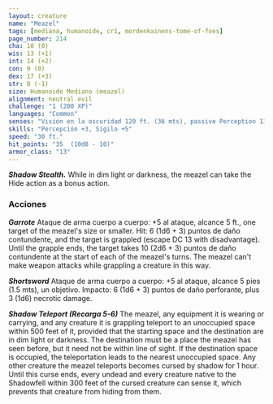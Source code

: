```yaml
---
layout: creature
name: "Meazel"
tags: [mediana, humanoide, cr1, mordenkainens-tome-of-foes]
page_number: 214
cha: 10 (0)
wis: 13 (+1)
int: 14 (+2)
con: 9 (0)
dex: 17 (+3)
str: 8 (-1)
size: Humanoide Mediano (meazel)
alignment: neutral evil
challenge: "1 (200 XP)"
languages: "Common"
senses: "Visión en la oscuridad 120 ft. (36 mts), passive Perception 13"
skills: "Percepción +3, Sigilo +5"
speed: "30 ft."
hit_points: "35  (10d8 - 10)"
armor_class: "13"
---
```


***Shadow Stealth.*** While in dim light or darkness, the meazel can take the Hide action as a bonus action.

### Acciones

***Garrote*** Ataque de arma cuerpo a cuerpo: +5 al ataque, alcance 5 ft., one target of the meazel's size or smaller. Hit: 6 (1d6 + 3) puntos de daño contundente, and the target is grappled (escape DC 13 with disadvantage). Until the grapple ends, the target takes 10 (2d6 + 3) puntos de daño contundente at the start of each of the meazel's turns. The meazel can't make weapon attacks while grappling a creature in this way.

***Shortsword*** Ataque de arma cuerpo a cuerpo: +5 al ataque, alcance 5 pies (1.5 mts), un objetivo. Impacto: 6 (1d6 + 3) puntos de daño perforante, plus 3 (1d6) necrotic damage.

***Shadow Teleport (Recarga 5-6)*** The meazel, any equipment it is wearing or carrying, and any creature it is grappling teleport to an unoccupied space within 500 feet of it, provided that the starting space and the destination are in dim light or darkness. The destination must be a place the meazel has seen before, but it need not be within line of sight. If the destination space is occupied, the teleportation leads to the nearest unoccupied space.
Any other creature the meazel teleports becomes cursed by shadow for 1 hour. Until this curse ends, every undead and every creature native to the Shadowfell within 300 feet of the cursed creature can sense it, which prevents that creature from hiding from them.